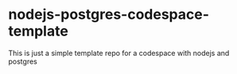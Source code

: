 # nodejs-postgres-codespace-template

This is just a simple template repo for a codespace with nodejs and postgres